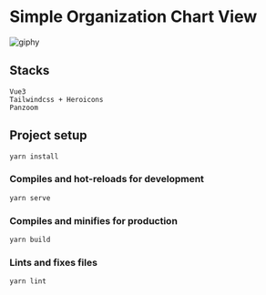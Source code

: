 # Simple Organization Chart View

![giphy](https://user-images.githubusercontent.com/29569562/124000497-d6491880-d9fd-11eb-9ebb-8011fdbedcf0.gif)


## Stacks
```
Vue3
Tailwindcss + Heroicons
Panzoom
```

## Project setup
```
yarn install
```

### Compiles and hot-reloads for development
```
yarn serve
```

### Compiles and minifies for production
```
yarn build
```

### Lints and fixes files
```
yarn lint
```
